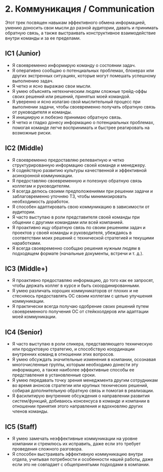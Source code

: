 # 2. Коммуникация / Communication

Этот трек посвящен навыкам эффективного обмена информацией, умению доносить свои мысли до разной аудитории, давать и принимать обратную связь, а также выстраивать конструктивное взаимодействие внутри команды и за ее пределами.

## IC1 (Junior)
- Я своевременно информирую команду о состоянии задач.
- Я оперативно сообщаю о потенциальных проблемах, блокерах или других экстренных ситуациях, которые могут помешать успешному выполнению задач.
- Я четко и ясно выражаю свои мысли.
- Я умею объяснять нетехническим людям сложные трейд-оффы своих решений или решений, принятых моей командой.
- Я уверенно и ясно излагаю свой мыслительный процесс при выполнении задачи, чтобы своевременно получать обратную связь от руководителя и команды.
- Я инициирую и любезно принимаю обратную связь.
- Я четко и гладко донесу информацию о потенциальных проблемах, помогая команде легче воспринимать и быстрее реагировать на возможные риски.

## IC2 (Middle)
- Я своевременно предоставляю релевантную и четко структурированную информацию своей команде и менеджеру.
- Я содействую развитию культуры качественной и эффективной асинхронной коммуникации.
- Я предоставляю своевременную и полезную обратную связь коллегам и руководителям.
- Я всегда делюсь своими предположениями при решении задачи и заблаговременно уточняю ТЗ, чтобы минимизировать необходимость доработок.
- Я способен адаптировать свою коммуникацию в зависимости от аудитории.
- Я часто выступаю в роли представителя своей команды при общении с другими командами или всей компанией.
- Я проактивно ищу обратную связь по своим решениям задач и проектов у своей команды и руководителя, убеждаясь в соответствии моих решений с технической стратегией и текущими наработками.
- Я всегда своевременно сообщаю решения нужным людям в подходящем формате (начальные документы, встречи и т. д.).

## IC3 (Middle+)
- Я проактивно предоставляю информацию, до того как ее запросят, чтобы держать коллег в курсе и быть скоординированными.
- Я умею различать хороших коммуникаторов от плохих и не стесняюсь предоставлять ОС своим коллегам с целью улучшения коммуникации.
- Я практически всегда получаю одобрение своих решений путем своевременного получения ОС от стейкхолдеров или адаптации моей коммуникации.

## IC4 (Senior)
- Я часто выступаю в роли спикера, представляющего техническую или продуктовую стратегию, и способствую координации внутренних команд в отношении этих вопросов.
- Я умею обсуждать значительные изменения в компании, осознавая многочисленные группы, которым необходимо донести эту информацию, а также наиболее эффективные способы ее представления в установленные сроки.
- Я умею передавать точку зрения менеджмента другим сотрудникам во время анонсов стратегии или крупных технических решений, собирая дополнительную обратную связь и помогая в реализации.
- Я фасилитирую внутренние обсуждения о направлении развития систем/функций, добиваюсь консенсуса в команде и компании в отношении принятия этого направления и вдохновляю других членов команды.

## IC5 (Staff)
- Я умею замечать неэффективные коммуникации на уровне компании и стремлюсь их исправить, даже если это требует проведения сложного разговора.
- Я способен выстраивать эффективную коммуникацию внутри отдела, учитывая потребности и особенности нашей работы, даже если это не совпадает с общепринятыми подходами в компании. 